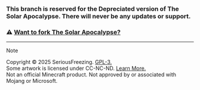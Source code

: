 ### This branch is reserved for the **Depreciated version** of The Solar Apocalypse. There will never be any updates or support.
### ⚠️ [Want to fork The Solar Apocalypse?](https://seriousfreezing.gitbook.io/thesolarapocalypse/disclaimers)
---
> [!NOTE]
> Copyright © 2025 SeriousFreezing. [GPL-3.](https://www.gnu.org/licenses/gpl-3.0.html#license-text)  
> Some artwork is licensed under CC-NC-ND. [Learn More.](https://seriousfreezing.gitbook.io/thesolarapocalypse/disclaimers)  
> Not an official Minecraft product. Not approved by or associated with Mojang or Microsoft.